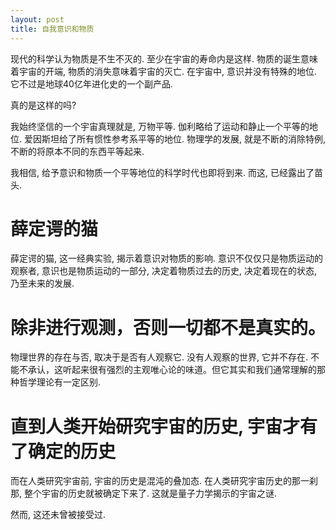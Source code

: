 ```yaml
---
layout: post
title: 自我意识和物质
---
```


现代的科学认为物质是不生不灭的. 至少在宇宙的寿命内是这样. 物质的诞生意味着宇宙的开端, 物质的消失意味着宇宙的灭亡.
在宇宙中, 意识并没有特殊的地位. 它不过是地球40亿年进化史的一个副产品.

真的是这样的吗?

我始终坚信的一个宇宙真理就是, 万物平等. 伽利略给了运动和静止一个平等的地位. 爱因斯坦给了所有惯性参考系平等的地位. 物理学的发展, 就是不断的消除特例, 不断的将原本不同的东西平等起来.

我相信, 给予意识和物质一个平等地位的科学时代也即将到来. 而这, 已经露出了苗头.

# 薛定谔的猫

薛定谔的猫, 这一经典实验, 揭示着意识对物质的影响. 意识不仅仅只是物质运动的观察者, 意识也是物质运动的一部分, 决定着物质过去的历史, 决定着现在的状态, 乃至未来的发展.

# 除非进行观测，否则一切都不是真实的。

物理世界的存在与否, 取决于是否有人观察它. 没有人观察的世界, 它并不存在.
不能不承认，这听起来很有强烈的主观唯心论的味道。但它其实和我们通常理解的那种哲学理论有一定区别.

# 直到人类开始研究宇宙的历史, 宇宙才有了确定的历史

而在人类研究宇宙前, 宇宙的历史是混沌的叠加态. 在人类研究宇宙历史的那一刹那, 整个宇宙的历史就被确定下来了.
这就是量子力学揭示的宇宙之谜.

然而, 这还未曾被接受过.







